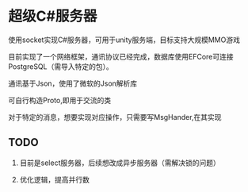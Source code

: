 # 超级C#服务器
使用socket实现C#服务器，可用于unity服务端，目标支持大规模MMO游戏

目前实现了一个网络框架，通讯协议已经完成，数据库使用EFCore可连接PostgreSQL（需导入特定的包）。

通讯基于Json，使用了微软的Json解析库

可自行构造Proto,即用于交流的类

对于特定的消息，想要实现对应操作，只需要写MsgHander,在其实现

## TODO
1. 目前是select服务器，后续想改成异步服务器（需解决锁的问题）

2. 优化逻辑，提高并行数
